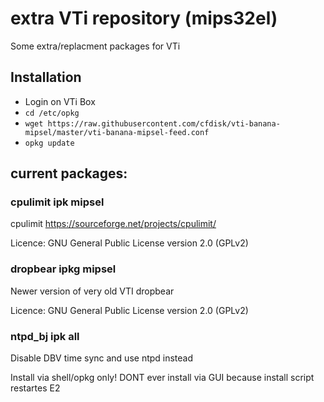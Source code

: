 # extra VTi repository (mips32el)
Some extra/replacment packages for VTi

## Installation
- Login on VTi Box
- `cd /etc/opkg`
- `wget https://raw.githubusercontent.com/cfdisk/vti-banana-mipsel/master/vti-banana-mipsel-feed.conf`
- `opkg update`

## current packages:

### cpulimit ipk mipsel
cpulimit https://sourceforge.net/projects/cpulimit/

Licence: GNU General Public License version 2.0 (GPLv2)


### dropbear ipkg mipsel
Newer version of very old VTI dropbear

Licence: GNU General Public License version 2.0 (GPLv2)


### ntpd_bj ipk all
Disable DBV time sync and use ntpd instead

Install via shell/opkg only! DONT ever install via GUI because install script restartes E2


